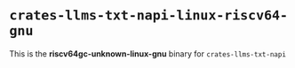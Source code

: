 # `crates-llms-txt-napi-linux-riscv64-gnu`

This is the **riscv64gc-unknown-linux-gnu** binary for `crates-llms-txt-napi`
